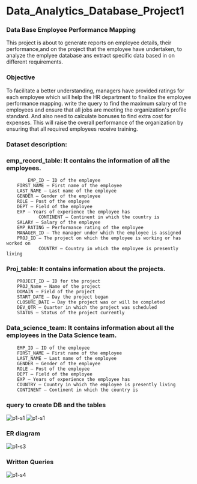 # Data_Analytics_Database_Project1
### Data Base Employee Performance Mapping
This project is about to generate reports on employee details, their performance,and on the project that the employee have undertaken, to analyze the emplyee database ans extract specific data based in on different requirements.

### Objective
To facilitate a better understanding, managers have provided ratings for each employee which will help the HR department to finalize the employee performance mapping. write the query to find the maximum salary 
of the employees and ensure that all jobs are meeting the organization's profile standard. And also need to calculate bonuses to find extra cost for expenses. 
This will raise the overall performance of the organization by ensuring that all required employees receive training.

### Dataset description:
 
### emp_record_table: It contains the information of all the employees.
	        EMP_ID – ID of the employee
		FIRST_NAME – First name of the employee
		LAST_NAME – Last name of the employee
		GENDER – Gender of the employee
		ROLE – Post of the employee
		DEPT – Field of the employee
		EXP – Years of experience the employee has
                CONTINENT – Continent in which the country is
		SALARY – Salary of the employee
		EMP_RATING – Performance rating of the employee
		MANAGER_ID – The manager under which the employee is assigned
		PROJ_ID – The project on which the employee is working or has worked on
                COUNTRY – Country in which the employee is presently living

 
### Proj_table: It contains information about the projects.
		PROJECT_ID – ID for the project
		PROJ_Name – Name of the project
		DOMAIN – Field of the project
		START_DATE – Day the project began
		CLOSURE_DATE – Day the project was or will be completed
		DEV_QTR – Quarter in which the project was scheduled
		STATUS – Status of the project currently
 
### Data_science_team: It contains information about all the employees in the Data Science team.
		EMP_ID – ID of the employee
		FIRST_NAME – First name of the employee
		LAST_NAME – Last name of the employee
		GENDER – Gender of the employee
		ROLE – Post of the employee
		DEPT – Field of the employee
		EXP – Years of experience the employee has
		COUNTRY – Country in which the employee is presently living
		CONTINENT – Continent in which the country is

### query to create DB and the tables

![p1-s1](https://github.com/user-attachments/assets/c13e7fee-e8ea-4920-9a79-73b29408df1a)
![p1-s1](https://github.com/user-attachments/assets/510f9349-70b8-4718-8bd4-c724cfbb82cd)

### ER diagram

![p1-s3](https://github.com/user-attachments/assets/b6ac8658-66a8-4830-9d22-7f6e40bcedff)

### Written Queries

![p1-s4](https://github.com/user-attachments/assets/bb216b16-1bf8-43b4-b4bd-7fc67f0a197b)
